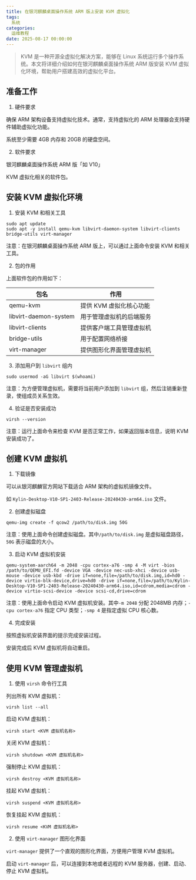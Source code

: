 ```yaml
---
title: 在银河麒麟桌面操作系统 ARM 版上安装 KVM 虚拟化
tags:
  系统
categories:
  运维教程
date: 2025-08-17 00:00:00
---
```


> KVM 是一种开源全虚拟化解决方案，能够在 Linux 系统运行多个操作系统。本文将详细介绍如何在银河麒麟桌面操作系统 ARM 版安装 KVM 虚拟化环境，帮助用户搭建高效的虚拟化平台。

<!-- more -->

## 准备工作

1. 硬件要求

确保 ARM 架构设备支持虚拟化技术。通常，支持虚拟化的 ARM 处理器会支持硬件辅助虚拟化功能。

系统至少需要 4GB 内存和 20GB 的硬盘空间。

2. 软件要求

银河麒麟桌面操作系统 ARM 版「如 V10」

KVM 虚拟化相关的软件包。

## 安装 KVM 虚拟化环境

1. 安装 KVM 和相关工具

```
sudo apt update
sudo apt -y install qemu-kvm libvirt-daemon-system libvirt-clients bridge-utils virt-manager
```

注意：在银河麒麟桌面操作系统 ARM 版上，可以通过上面命令安装 KVM 和相关工具。

2. 包的作用

上面软件包的作用如下：

| 包名 | 作用 |
| - | - |
| qemu-kvm | 提供 KVM 虚拟化核心功能 |
| libvirt-daemon-system | 用于管理虚拟机的后端服务 |
| libvirt-clients | 提供客户端工具管理虚拟机 |
| bridge-utils | 用于配置网络桥接 |
| virt-manager | 提供图形化界面管理虚拟机 |

3. 添加用户到 `libvirt` 组内

```
sudo usermod -aG libvirt $(whoami)
```

注意：为方便管理虚拟机，需要将当前用户添加到 `libvirt` 组，然后注销重新登录，使组成员关系生效。

4. 验证是否安装成功

```
virsh --version
```

注意：运行上面命令来检查 KVM 是否正常工作，如果返回版本信息，说明 KVM 安装成功了。

## 创建 KVM 虚拟机

1. 下载镜像

可以从银河麒麟官方网站下载适合 ARM 架构的虚拟机镜像文件。

如 `Kylin-Desktop-V10-SP1-2403-Release-20240430-arm64.iso` 文件。

2. 创建虚拟磁盘

```
qemu-img create -f qcow2 /path/to/disk.img 50G
```

注意：使用上面命令创建虚拟磁盘。其中`/path/to/disk.img` 是虚拟磁盘路径，`50G` 表示磁盘的大小。

3. 启动 KVM 虚拟机安装

```
qemu-system-aarch64 -m 2048 -cpu cortex-a76 -smp 4 -M virt -bios /path/to/QEMU_EFI.fd -device VGA -device nec-usb-xhci -device usb-mouse -device usb-kbd -drive if=none,file=/path/to/disk.img,id=hd0 -device virtio-blk-device,drive=hd0 -drive if=none,file=/path/to/Kylin-Desktop-V10-SP1-2403-Release-20240430-arm64.iso,id=cdrom,media=cdrom -device virtio-scsi-device -device scsi-cd,drive=cdrom
```

注意：使用上面命令启动 KVM 虚拟机安装。其中`-m 2048` 分配 2048MB 内存；`-cpu cortex-a76` 指定 CPU 类型；`-smp 4` 是指定虚拟 CPU 核心数。

4. 完成安装

按照虚拟机安装界面的提示完成安装过程。

安装完成后 KVM 虚拟机将自动重启。

## 使用 KVM 管理虚拟机

1. 使用 `virsh` 命令行工具

列出所有 KVM 虚拟机：

```
virsh list --all
```

启动 KVM 虚拟机：

```
virsh start <KVM 虚拟机名称>
```

关闭 KVM 虚拟机：

```
virsh shutdown <KVM 虚拟机名称>
```

强制停止 KVM 虚拟机：

```
virsh destroy <KVM 虚拟机名称>
```

挂起 KVM 虚拟机：

```
virsh suspend <KVM 虚拟机名称>
```

恢复挂起 KVM 虚拟机：

```
virsh resume <KVM 虚拟机名称>
```

2. 使用 `virt-manager` 图形化界面

`virt-manager` 提供了一个直观的图形化界面，方便用户管理 KVM 虚拟机。

启动 `virt-manager` 后，可以连接到本地或者远程的 KVM 服务器，创建、启动、停止 KVM 虚拟机。